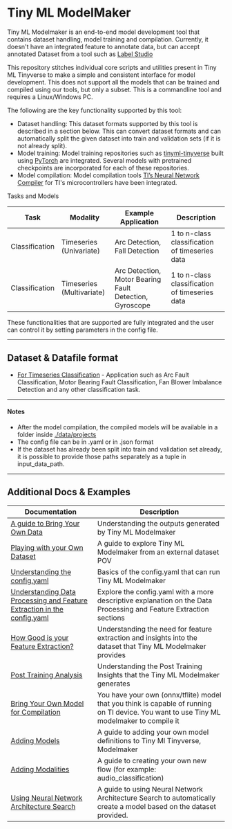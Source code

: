 # Tiny ML ModelMaker

Tiny ML Modelmaker is an end-to-end model development tool that contains dataset handling, model training and compilation. Currently, it doesn't have an integrated feature to annotate data, but can accept annotated Dataset from a tool such as [Label Studio](https://labelstud.io/)

This repository stitches individual core scripts and utilities present in Tiny ML Tinyverse to make a simple and consistent interface for model development. This does not support all the models that can be trained and compiled using our tools, but only a subset. This is a commandline tool and requires a Linux/Windows PC.

The following are the key functionality supported by this tool:
- Dataset handling: This dataset formats supported by this tool is described in a section below. This can convert dataset formats and can automatically split the given dataset into train and validation sets (if it is not already split).
- Model training: Model training repositories such as [tinyml-tinyverse](https://github.com/TexasInstruments/tinyml-tinyverse) built using [PyTorch](https://pytorch.org/) are integrated. Several models with pretrained checkpoints are incorporated for each of these repositories. 
- Model compilation: Model compilation tools [TI’s Neural Network Compiler](https://software-dl.ti.com/mctools/nnc/mcu/users_guide/) for TI's microcontrollers have been integrated.


Tasks and Models

| Task | Modality                  | Example Application                                     | Description |
| --- |---------------------------|---------------------------------------------------------| --- | 
| Classification | Timeseries (Univariate)   | Arc Detection, Fall Detection                           | 1 to n-class classification of timeseries data |
| Classification | Timeseries (Multivariate) | Arc Detection, Motor Bearing Fault Detection, Gyroscope | 1 to n-class classification of timeseries data |



These functionalities that are supported are fully integrated and the user can control it by setting  parameters in the config file.

<hr>

## Dataset & Datafile format

* [For Timeseries Classification](./docs/DatasetFormat_Timeseries_Classification.md) - Application such as Arc Fault Classification, Motor Bearing Fault Classification, Fan Blower Imbalance Detection and any other classification task.


<hr>


#### Notes
* After the model compilation, the compiled models will be available in a folder inside [./data/projects](./data/projects)
* The config file can be in .yaml or in .json format
* If the dataset has already been split into train and validation set already, it is possible to provide those paths separately as a tuple in input_data_path.


<hr>

## Additional Docs & Examples

| Documentation                                                                                                                        | Description                                                                                                                               |
|--------------------------------------------------------------------------------------------------------------------------------------|-------------------------------------------------------------------------------------------------------------------------------------------|
| [A guide to Bring Your Own Data](examples/grid_stability/readme.md)                                                                  | Understanding the outputs generated by Tiny ML Modelmaker                                                                                 |
| [Playing with your Own Dataset](examples/electrical_fault/readme.md)                                                                 | A guide to explore Tiny ML Modelmaker from an external dataset POV                                                                        |
| [Understanding the config.yaml](./docs/UnderstandingConfigFile.md)                                                                   | Basics of the config.yaml that can run Tiny ML Modelmaker                                                                                 |
| [Understanding Data Processing and Feature Extraction in the config.yaml](examples/data_processing_and_feature_extraction/readme.md) | Explore the config.yaml with a more descriptive explanation on the Data Processing and Feature Extraction sections                        |
| [How Good is your Feature Extraction?](examples/how_good_is_your_feature_extraction/readme.md)                                       | Understanding the need for feature extraction and insights into the dataset that Tiny ML Modelmaker provides                              |
| [Post Training Analysis](examples/post_training_analysis/readme.md)                                                                  | Understanding the Post Training Insights that the Tiny ML Modelmaker generates                                                            |
| [Bring Your Own Model for Compilation](./docs/BYOM_for_Compilation.md)                                                               | You have your own (onnx/tflite) model that you think is capable of running on TI device. You want to use Tiny ML modelmaker to compile it |
| [Adding Models](./docs/AddingModels.md)                                                                                              | A guide to adding your own model definitions to Tiny Ml Tinyverse, Modelmaker                                                             |
| [Adding Modalities](./docs/AddingModalities.md)                                                                                      | A guide to creating your own new flow (for example: audio_classification)                                                                 |
| [Using Neural Network Architecture Search](./docs/NAS_docs.md)                                                                       | A guide to using Neural Network Architecture Search to automatically create a model based on the dataset provided.                        |



